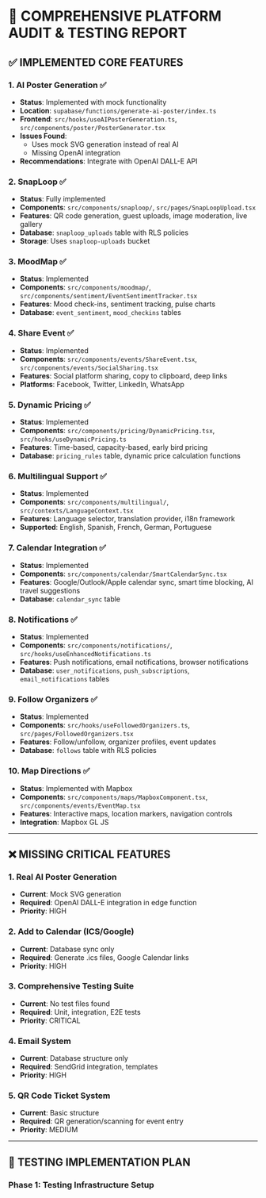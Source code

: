 # 🚀 COMPREHENSIVE PLATFORM AUDIT & TESTING REPORT

## ✅ IMPLEMENTED CORE FEATURES

### 1. AI Poster Generation ✅
- **Status**: Implemented with mock functionality
- **Location**: `supabase/functions/generate-ai-poster/index.ts`
- **Frontend**: `src/hooks/useAIPosterGeneration.ts`, `src/components/poster/PosterGenerator.tsx`
- **Issues Found**:
  - Uses mock SVG generation instead of real AI
  - Missing OpenAI integration
- **Recommendations**: Integrate with OpenAI DALL-E API

### 2. SnapLoop ✅
- **Status**: Fully implemented 
- **Components**: `src/components/snaploop/`, `src/pages/SnapLoopUpload.tsx`
- **Features**: QR code generation, guest uploads, image moderation, live gallery
- **Database**: `snaploop_uploads` table with RLS policies
- **Storage**: Uses `snaploop-uploads` bucket

### 3. MoodMap ✅ 
- **Status**: Implemented
- **Components**: `src/components/moodmap/`, `src/components/sentiment/EventSentimentTracker.tsx`
- **Features**: Mood check-ins, sentiment tracking, pulse charts
- **Database**: `event_sentiment`, `mood_checkins` tables

### 4. Share Event ✅
- **Status**: Implemented
- **Components**: `src/components/events/ShareEvent.tsx`, `src/components/events/SocialSharing.tsx`
- **Features**: Social platform sharing, copy to clipboard, deep links
- **Platforms**: Facebook, Twitter, LinkedIn, WhatsApp

### 5. Dynamic Pricing ✅
- **Status**: Implemented 
- **Components**: `src/components/pricing/DynamicPricing.tsx`, `src/hooks/useDynamicPricing.ts`
- **Features**: Time-based, capacity-based, early bird pricing
- **Database**: `pricing_rules` table, dynamic price calculation functions

### 6. Multilingual Support ✅
- **Status**: Implemented
- **Components**: `src/components/multilingual/`, `src/contexts/LanguageContext.tsx`
- **Features**: Language selector, translation provider, i18n framework
- **Supported**: English, Spanish, French, German, Portuguese

### 7. Calendar Integration ✅
- **Status**: Implemented
- **Components**: `src/components/calendar/SmartCalendarSync.tsx`
- **Features**: Google/Outlook/Apple calendar sync, smart time blocking, AI travel suggestions
- **Database**: `calendar_sync` table

### 8. Notifications ✅
- **Status**: Implemented
- **Components**: `src/components/notifications/`, `src/hooks/useEnhancedNotifications.ts`
- **Features**: Push notifications, email notifications, browser notifications
- **Database**: `user_notifications`, `push_subscriptions`, `email_notifications` tables

### 9. Follow Organizers ✅
- **Status**: Implemented
- **Components**: `src/hooks/useFollowedOrganizers.ts`, `src/pages/FollowedOrganizers.tsx`
- **Features**: Follow/unfollow, organizer profiles, event updates
- **Database**: `follows` table with RLS policies

### 10. Map Directions ✅
- **Status**: Implemented with Mapbox
- **Components**: `src/components/maps/MapboxComponent.tsx`, `src/components/events/EventMap.tsx`
- **Features**: Interactive maps, location markers, navigation controls
- **Integration**: Mapbox GL JS

---

## ❌ MISSING CRITICAL FEATURES

### 1. Real AI Poster Generation
- **Current**: Mock SVG generation
- **Required**: OpenAI DALL-E integration in edge function
- **Priority**: HIGH

### 2. Add to Calendar (ICS/Google)
- **Current**: Database sync only
- **Required**: Generate .ics files, Google Calendar links
- **Priority**: HIGH

### 3. Comprehensive Testing Suite
- **Current**: No test files found
- **Required**: Unit, integration, E2E tests
- **Priority**: CRITICAL

### 4. Email System
- **Current**: Database structure only
- **Required**: SendGrid integration, templates
- **Priority**: HIGH

### 5. QR Code Ticket System
- **Current**: Basic structure
- **Required**: QR generation/scanning for event entry
- **Priority**: MEDIUM

---

## 🧪 TESTING IMPLEMENTATION PLAN

### Phase 1: Testing Infrastructure Setup